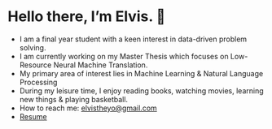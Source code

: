 # Hello there, I’m Elvis. 👋 
- I am a final year student with a keen interest in data-driven problem solving.
- I am currently working on my Master Thesis which focuses on Low-Resource Neural Machine Translation. 
- My primary area of interest lies in Machine Learning & Natural Language Processing
- During my leisure time, I enjoy reading books, watching movies, learning new things & playing basketball.
- How to reach me: elvistheyo@gmail.com
- [Resume](https://drive.google.com/file/d/1EAaQ6tPSzJ21dLD5DEdvXnwje_zNkfDS/view?usp=sharing)
<!-- - Currently, I am working on Federated Learning for Multi-Institutional Medical Image Segmentation. -->




<!---
avocadopelvis/avocadopelvis is a ✨ special ✨ repository because its `README.md` (this file) appears on your GitHub profile.
You can click the Preview link to take a look at your changes.
--->

